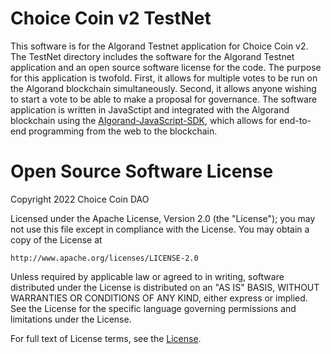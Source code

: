 # Choice Coin v2 TestNet

This software is for the Algorand Testnet application for Choice Coin v2. The TestNet directory includes the software for the Algorand Testnet application and an open source software license for the code. The purpose for this application is twofold. First, it allows for multiple votes to be run on the Algorand blockchain simultaneously. Second, it allows anyone wishing to start a vote to be able to make a proposal for governance. The software application is written in JavaSctipt and integrated with the Algorand blockchain using the [Algorand-JavaScript-SDK](https://github.com/algorand/js-algorand-sdk), which allows for end-to-end programming from the web to the blockchain.

# Open Source Software License

Copyright 2022 Choice Coin DAO

Licensed under the Apache License, Version 2.0 (the "License");
you may not use this file except in compliance with the License.
You may obtain a copy of the License at

    http://www.apache.org/licenses/LICENSE-2.0

Unless required by applicable law or agreed to in writing, software
distributed under the License is distributed on an "AS IS" BASIS,
WITHOUT WARRANTIES OR CONDITIONS OF ANY KIND, either express or implied.
See the License for the specific language governing permissions and
limitations under the License.

For full text of License terms, see the [License](https://github.com/ChoiceCoin/v2/blob/main/testnet/License.txt).
